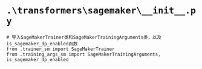 # `.\transformers\sagemaker\__init__.py`

```
# 导入SageMakerTrainer类和SageMakerTrainingArguments类，以及is_sagemaker_dp_enabled函数
from .trainer_sm import SageMakerTrainer
from .training_args_sm import SageMakerTrainingArguments, is_sagemaker_dp_enabled
```